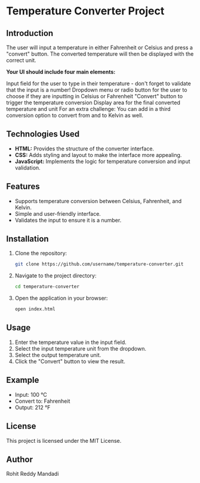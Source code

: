 # Temperature Converter Project

## Introduction
The user will input a temperature in either Fahrenheit or Celsius and press a "convert" button. The converted temperature will then be displayed with the correct unit.

**Your UI should include four main elements:**

Input field for the user to type in their temperature - don't forget to validate that the input is a number!
Dropdown menu or radio button for the user to choose if they are inputting in Celsius or Fahrenheit
"Convert" button to trigger the temperature conversion
Display area for the final converted temperature and unit
For an extra challenge: You can add in a third conversion option to convert from and to Kelvin as well.

## Technologies Used
- **HTML:** Provides the structure of the converter interface.
- **CSS:** Adds styling and layout to make the interface more appealing.
- **JavaScript:** Implements the logic for temperature conversion and input validation.

## Features
- Supports temperature conversion between Celsius, Fahrenheit, and Kelvin.
- Simple and user-friendly interface.
- Validates the input to ensure it is a number.

## Installation
1. Clone the repository:
   ```bash
   git clone https://github.com/username/temperature-converter.git
   ```
2. Navigate to the project directory:
   ```bash
   cd temperature-converter
   ```
3. Open the application in your browser:
   ```bash
   open index.html
   ```

## Usage
1. Enter the temperature value in the input field.
2. Select the input temperature unit from the dropdown.
3. Select the output temperature unit.
4. Click the "Convert" button to view the result.

## Example
- Input: 100 °C
- Convert to: Fahrenheit
- Output: 212 °F

## License
This project is licensed under the MIT License.

## Author
Rohit Reddy Mandadi


  
